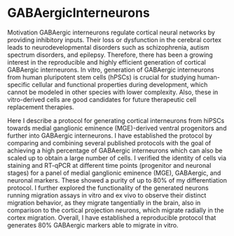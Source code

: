 # GABAergicInterneurons
Motivation 
GABAergic interneurons regulate cortical neural networks by providing inhibitory inputs.
Their loss or dysfunction in the cerebral cortex leads to neurodevelopmental disorders such
as schizophrenia, autism spectrum disorders, and epilepsy. Therefore, there has been a
growing interest in the reproducible and highly efficient generation of cortical GABAergic
interneurons. In vitro, generation of GABAergic interneurons from human pluripotent stem
cells (hPSCs) is crucial for studying human-specific cellular and functional properties during
development, which cannot be modeled in other species with lower complexity. Also, these
in vitro-derived cells are good candidates for future therapeutic cell replacement therapies.

Here I describe a protocol for generating cortical interneurons from hiPSCs towards medial
ganglionic eminence (MGE)-derived ventral progenitors and further into GABAergic
interneurons. I have established the protocol by comparing and combining several published
protocols with the goal of achieving a high percentage of GABAergic interneurons which can
also be scaled up to obtain a large number of cells. I verified the identity of cells via staining
and RT-qPCR at different time points (progenitor and neuronal stages) for a panel of medial
ganglionic eminence (MGE), GABAergic, and neuronal markers. These showed a purity of up
to 80% of my differentiation protocol. I further explored the functionality of the generated
neurons running migration assays in vitro and ex vivo to observe their distinct migration
behavior, as they migrate tangentially in the brain, also in comparison to the cortical
projection neurons, which migrate radially in the cortex migration. Overall, I have established
a reproducible protocol that generates 80% GABAergic markers able to migrate in vitro.
